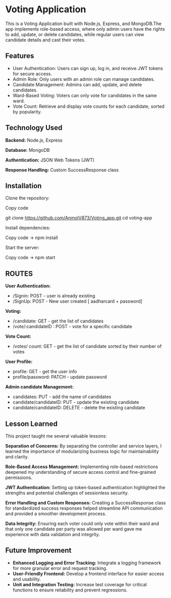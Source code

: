 
# Voting Application
This is a Voting Application built with Node.js, Express, and MongoDB.The app implements role-based access, where only admin users have the rights to add, update, or delete candidates, while regular users can view candidate details and cast their votes.




## Features

- User Authentication: Users can sign up, log in, and receive JWT tokens for secure access.
- Admin Role: Only users with an admin role can manage candidates.
- Candidate Management: Admins can add, update, and delete candidates.
- Ward-Based Voting: Voters can only vote for candidates in the same ward.
- Vote Count: Retrieve and display vote counts for each candidate, sorted by popularity.


## Technology Used

**Backend:** Node.js, Express

**Database:** MongoDB

**Authentication:** JSON Web Tokens (JWT)

**Response Handling:** Custom SuccessResponse class



## Installation

Clone the repository:

Copy code

git clone https://github.com/AnmolV873/Voting_app.git
cd voting-app

Install dependencies:

Copy code -> npm install

Start the server:

Copy code -> npm start

## ROUTES

**User Authentication:**
-  /Signin: POST - user is already existing
-  /SignUp: POST - New user created [ aadharcard + password]

**Voting:**
- /candidate: GET - get the list of candidates
- /vote/:candidateID :  POST - vote for a specific candidate

**Vote Count:**
- /votes/ count: GET - get the list of candidate sorted by their number of votes

**User Profile:**
- profile: GET - get the user info
- profile/password: PATCH - update password
    

**Admin candidate Management:**
- candidates: PUT - add the name of candidates
- candidate/candidateID: PUT - update the existing candidate
- candidate/candidateID: DELETE - delete the existing candidate


    
## Lesson Learned
This project taught me several valuable lessons:

**Separation of Concerns:** By separating the controller and service layers, I learned the importance of modularizing business logic for maintainability and clarity.

**Role-Based Access Management:** Implementing role-based restrictions deepened my understanding of secure access control and fine-grained permissions.

**JWT Authentication:** Setting up token-based authentication highlighted the strengths and potential challenges of sessionless security.

**Error Handling and Custom Responses:** Creating a SuccessResponse class for standardized success responses helped streamline API communication and provided a smoother development process.

**Data Integrity:** Ensuring each voter could only vote within their ward and that only one candidate per party was allowed per ward gave me experience with data validation and integrity.



## Future Improvement
- **Enhanced Logging and Error Tracking:** Integrate a logging framework for more granular error and request tracking.
- **User-Friendly Frontend:** Develop a frontend interface for easier access and usability.
- **Unit and Integration Testing:** Increase test coverage for critical functions to ensure reliability and prevent regressions.
